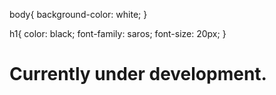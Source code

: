body{
	background-color: white;
}

h1{
	color: black;
	font-family: saros;
	font-size: 20px;
}

</style>
</head>
<body>

<h1> Currently under development. </h1>

</body>
</head>
